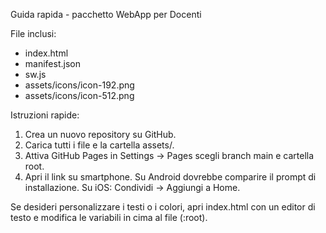 Guida rapida - pacchetto WebApp per Docenti

File inclusi:
- index.html
- manifest.json
- sw.js
- assets/icons/icon-192.png
- assets/icons/icon-512.png

Istruzioni rapide:
1) Crea un nuovo repository su GitHub.
2) Carica tutti i file e la cartella assets/.
3) Attiva GitHub Pages in Settings -> Pages scegli branch main e cartella root.
4) Apri il link su smartphone. Su Android dovrebbe comparire il prompt di installazione. Su iOS: Condividi -> Aggiungi a Home.

Se desideri personalizzare i testi o i colori, apri index.html con un editor di testo e modifica le variabili in cima al file (:root).
